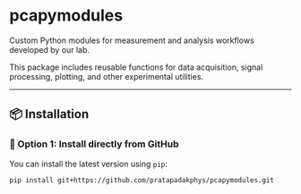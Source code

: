 # pcapymodules

Custom Python modules for measurement and analysis workflows developed by our lab.

This package includes reusable functions for data acquisition, signal processing, plotting, and other experimental utilities.

---

## 📦 Installation

### 🔹 Option 1: Install directly from GitHub

You can install the latest version using `pip`:

```bash
pip install git+https://github.com/pratapadakphys/pcapymodules.git
